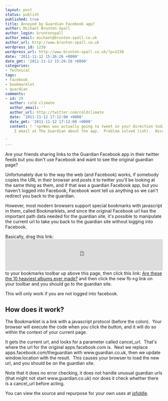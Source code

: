 ```yaml
---
layout: post
status: publish
published: true
title: Annoyed by Guardian Facebook app?
author: Michael Brunton-Spall
author_login: bruntonspall
author_email: michael@brunton-spall.co.uk
author_url: http://www.brunton-spall.co.uk
wordpress_id: 1238
wordpress_url: http://www.brunton-spall.co.uk/?p=1238
date: '2011-11-12 15:26:26 +0000'
date_gmt: '2011-11-12 15:26:26 +0000'
categories:
- Technical
tags:
- Facebook
- bookmarklet
- guardian
comments:
- id: 29
  author: cold climate
  author_email: ''
  author_url: http://twitter.com/coldclimate
  date: '2011-11-12 17:12:00 +0000'
  date_gmt: '2011-11-12 17:12:00 +0000'
  content: ! '<p>Was was actually going to tweet in your direction today to ask who
    I email at The Guardian about the app.  Problem solved (ish).  Nice hack</p>

'
---
```

<p>Are your friends sharing links to the Guardian Facebook app in their twitter feeds but you don't use Facebook and want to see the original guardian page?</p>
<p>Unfortunately due to the way the web (and Facebook) works, if somebody copies the URL in their browser and posts it to twitter you'll be looking at the same thing as them, and if that was a guardian Facebook app, but you haven't logged into Facebook, Facebook wont tell us anything so we can't redirect you back to the guardian.</p>
<!--more-->
<p>However, most modern browsers support special bookmarks with javascript in them, called Bookmarklets, and since the original Facebook url has the important path data needed for the guardian site, it's possible to manipulate the current url to take you back to the guardian site without logging into Facebook.</p>
<p>Basically, drag this link: <iframe style="width: 100%; height: 100px;" src="http://jsfiddle.net/bruntonspall/La9yG/embedded/result/" frameborder="0" width="320" height="240"></iframe><br />
to your bookmarks toolbar up above this page, then click this link: <a href="http://apps.facebook.com/theguardian/music/musicblog/2011/nov/10/10-heaviest-albums-all-time?fb_ref=U-204nodQNlQBg4kqpI36BV6-CFCONX01FRS-339eqXXX,U-1aSIB2sgy2SC4xtjLBhpeM-CFCONX01FRS-339eqXXX,U-aN5g4adecUQD4urFI4BbEC-CFCONX01FRS-339eqXXX,U-2kdBzVKet5QY4dqoIr7TOu-CFCONX01FRS-33992XXX,U-EozmILdgd7yv4xUCJhdt3F-CFCONX01FRS-339nqXXX&amp;fb_source=home_multiline&amp;fb_action_types=news.reads" target="_blank">Are these the 10 heaviest albums ever made?</a> and then click the new fb-&gt;g link on your toolbar and you should go to the guardian site.</p>
<p>This will only work if you are not logged into facebook.</p>
<h2>How does it work?</h2>
<p>The Bookmarklet is a link with a javascript protocol (before the colon).  Your browser will execute the code when you click the button, and it will do so within the context of your current page.</p>
<p>It gets the current url, and looks for a parameter called cancel_url.  That's where the url for the original apps.facebook.com is.  Next we replace apps.facebook.com/theguardian with www.guardian.co.uk, then we update window.location with the result.  This causes your browser to load the new url, and you should be on the guardian site.</p>
<p>Note that it does no error checking, it does not handle unusual guardian urls (that might not start www.guardian.co.uk) nor does it check whether there is a cancel_url before acting.</p>
<p>You can view the source and repurpose for your own uses at <a title="jsfiddle" href="http://jsfiddle.net/bruntonspall/La9yG" target="_blank">jsfiddle</a>.</p>
